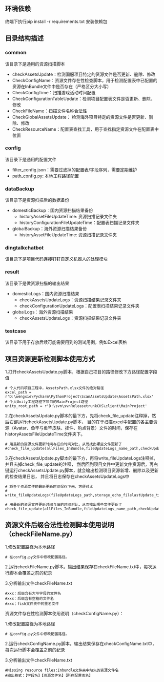## 环境依赖

终端下执行pip install -r requirements.txt 安装依赖包

## 目录结构描述
### common 
该目录下是通用的资源扫描脚本  
- checkAssetsUpdate：检测国服项目特定的资源文件是否更新、删除、修改
- CheckConfigName：资源文件存在性检查脚本，用于检测配置表中已配置的资源在InBundle文件中是否存在（严格区分大小写）
- CheckConfigTime：扫描游戏活动时间配置
- CheckConfigurationTableUpdate：检测项目配置表文件是否更新、删除、修改
- CheckFileName：扫描文件名称合法性
- CheckGlobalAssetsUpdate： 检测海外项目特定的资源文件是否更新、删除、修改
- CheckResourceName：配置表查找工具，用于查找指定资源文件在配置表中位置

### config
该目录下是通用的配置文件
- filter_config.json：需要过滤掉的配置表/字段序列，需要定期维护
- path_config.py: 本地工程路径配置


### dataBackup
该目录下是资源扫描后的数据备份
- domesticBackup：国内资源扫描结果备份
  - historyAssetFileUpdateTime: 资源扫描记录文件夹
  - historyConfigurationFileUpdateTime：配置表扫描记录文件夹
- globalBackup：海外资源扫描结果备份
  - historyAssetFileUpdateTime: 资源扫描记录文件夹

### dingtalkchatbot
该目录下是项目代码连接钉钉自定义机器人的处理模块

### result
该目录下是做资源扫描的输出结果
- domesticLogs：国内资源扫描结果
  - checkAssetsUpdateLogs：资源扫描结果记录文件夹
  - checkConfigurationUpdateLogs：配置表扫描结果记录文件夹
- globalLogs：海外资源扫描结果
  - checkAssetsUpdateLogs：资源扫描结果记录文件夹


### testcase 
该目录下用于存放后续可能需要用到的测试用例，例如Excel表格


## 项目资源更新检测脚本使用方式

1.打开checkAssetsUpdate.py脚本，根据自己项目的路径修改下方路径配置字段值

    # 个人代码项目工程中，AssetsPath.xlsx文件的绝对路径
    excel_path = r'D:\wengxie\Pycharm\PythonProject\ScanAssetsUpdate\AssetsPath.xlsx'
    # 个人Unity工程路径下项目的MainProject路径
    unity_root_path = r'D:\svn\svnReleasetrunkCHS\client\MainProject'


2.在checkAssetsUpdate.py脚本的最下方，先将check_file_update注释掉，然后右键运行checkAssetsUpdate.py脚本，
目的在于扫描excel中配置的各主要资源（Avatar、鱼竿与鱼竿皮肤、挂件、钓点背景）文件的时间，保存在historyAssetsFileUpdateTime文件夹下。

    # 用最新的资源文件更新时间与旧的时间对比，从而找出哪些文件更新了
    #check_file_update(allFiles_InBundle,fileUpdateLogs_name_path,checkUpdateLogs_path)

3.在checkAssetsUpdate.py脚本的最下方，再将write_fileUpdateLogs注释掉，并且去掉check_file_update的注释，
然后回到项目文件中更新文件资源后，再右键运行checkAssetsUpdate.py脚本，就会输出检测项目资源新增、删除以及更新的检查结果日志，
并且将日志保存在checkAssetsUpdateLogs中

    # 将各个资源文件的最新更新时间保存下来，方便对比
    # write_fileUpdateLogs(fileUpdateLogs_path,storage_echo_filelastUpdate_time_tuple)

    # 用最新的资源文件更新时间与旧的时间对比，从而找出哪些文件更新了
    check_file_update(allFiles_InBundle,fileUpdateLogs_name_path,checkUpdateLogs_path)

## 资源文件后缀合法性检测脚本使用说明（checkFileName.py）

1.修改配置路径为本地路径

    # 在config.py文件中修改配置路径。

2.运行checkFileName.py脚本。输出结果保存在checkFileName.txt中，每次运行脚本会覆盖之前的纪录

3.分析输出文件checkFileName.txt
    
    #xxx：后缀含有大写字母的文件名
    #xxx：后缀含有空格的文件名
    #xxx；fish文件夹中的重名文件

资源文件存在性检测脚本使用说明（checkConfigName.py）：

1.修改配置路径为本地路径

    # 在config.py文件中修改配置路径。

2.运行checkConfigName.py脚本。输出结果保存在checkConfigName.txt中，每次运行脚本会覆盖之前的纪录

3.分析输出文件checkFileName.txt
    
    #Missing resource files:Inbundle文件夹中缺失的资源文件名
    #输出格式：【字段名】【资源文件名】【所在配置表名】
    
    








